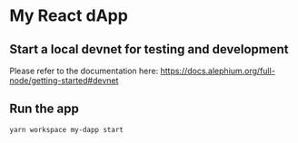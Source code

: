 # My React dApp

## Start a local devnet for testing and development

Please refer to the documentation here: https://docs.alephium.org/full-node/getting-started#devnet

## Run the app

```
yarn workspace my-dapp start
```
